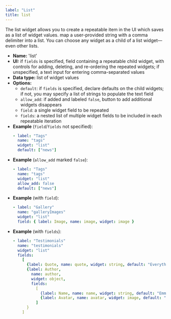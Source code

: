 ```yaml
---
label: "List"
title: list
---
```


The list widget allows you to create a repeatable item in the UI which saves as a list of widget values. map a user-provided string with a comma delimiter into a list. You can choose any widget as a child of a list widget—even other lists.

- **Name:** 'list'
- **UI:** if `fields` is specified, field containing a repeatable child widget, with controls for adding, deleting, and re-ordering the repeated widgets; if unspecified, a text input for entering comma-separated values
- **Data type:** list of widget values
- **Options:**
  - `default`: if `fields` is specified, declare defaults on the child widgets; if not, you may specify a list of strings to populate the text field
  - `allow_add`: if added and labeled `false`, button to add additional widgets disappears
  - `field`: a single widget field to be repeated
  - `fields`: a nested list of multiple widget fields to be included in each repeatable iteration
- **Example** (`field`/`fields` not specified):
  ```yaml
  - label: "Tags"
    name: "tags"
    widget: "list"
    default: ["news"]
  ```
- **Example** (`allow_add` marked `false`):
  ```yaml
  - label: "Tags"
    name: "tags"
    widget: "list"
    allow_add: false
    default: ["news"]
  ```
- **Example** (with `field`):
  ```yaml
  - label: "Gallery"
    name: "galleryImages"
    widget: "list"
    field: { label: Image, name: image, widget: image }
  ```
- **Example** (with `fields`):
  ```yaml
  - label: "Testimonials"
    name: "testimonials"
    widget: "list"
    fields:
      [
        {label: Quote, name: quote, widget: string, default: "Everything is awesome!"},
        {label: Author,
          name: author,
          widget: object,
          fields:
            [
              {label: Name, name: name, widget: string, default: "Emmet"},
              {label: Avatar, name: avatar, widget: image, default: "/img/emmet.jpg"}
            ]
        }
      ]
  ```
